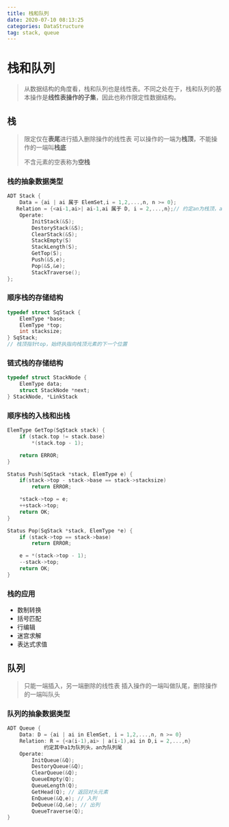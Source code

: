 ```yaml
---
title: 栈和队列
date: 2020-07-10 08:13:25
categories: DataStructure
tag: stack, queue
---
```


# 栈和队列

> 从数据结构的角度看，栈和队列也是线性表。不同之处在于，栈和队列的基本操作是**线性表操作的子集**，因此也称作限定性数据结构。

## 栈

> 限定仅在**表尾**进行插入删除操作的线性表
> 可以操作的一端为**栈顶**，不能操作的一端叫**栈底**
>
> 不含元素的空表称为**空栈**

### 栈的抽象数据类型
```c
ADT Stack {
	Data = {ai | ai 属于 ElemSet,i = 1,2,...,n, n >= 0};
   Relation = {<ai-1,ai>| ai-1,ai 属于 D, i = 2,...,n};// 约定an为栈顶，a1位栈底
	Operate:
		InitStack(&S);
		DestoryStack(&S);
		ClearStack(&S);
		StackEmpty(S)
		StackLength(S);
		GetTop(S);
		Push(&S,e);
		Pop(&S,&e);
		StackTraverse();
};
```

### 顺序栈的存储结构
```c
typedef struct SqStack {
    ElemType *base;
    ElemType *top;
    int stacksize;
} SqStack;
// 栈顶指针top，始终执指向栈顶元素的下一个位置
```

### 链式栈的存储结构
```c
typedef struct StackNode {
    ElemType data;
    struct StackNode *next;
} StackNode, *LinkStack
```


### 顺序栈的入栈和出栈
```c
ElemType GetTop(SqStack stack) {
    if (stack.top != stack.base)
        *(stack.top - 1);

    return ERROR;
}

Status Push(SqStack *stack, ElemType e) {
    if(stack->top - stack->base == stack->stacksize)
        return ERROR;

    *stack->top = e;
    ++stack->top;
    return OK;
}

Status Pop(SqStack *stack, ElemType *e) {
    if (stack->top == stack->base)
        return ERROR;

    e = *(stack->top - 1);
    --stack->top;
    return OK;
}
```

### 栈的应用

* 数制转换
* 括号匹配
* 行编辑
* 迷宫求解
* 表达式求值

## 队列

> 只能一端插入，另一端删除的线性表
> 插入操作的一端叫做队尾，删除操作的一端叫队头

### 队列的抽象数据类型
```c
ADT Queue {
	Data: D = {ai | ai in ElemSet, i = 1,2,...,n, n >= 0}
    Relation: R = {<a(i-1),ai> | a(i-1),ai in D,i = 2,...,n}
    		约定其中a1为队列头，an为队列尾
	Operate:
		InitQueue(&Q);
		DestoryQueue(&Q);
		ClearQueue(&Q);
		QueueEmpty(Q);
		QueueLength(Q);
		GetHead(Q); // 返回对头元素
		EnQueue(&Q,e); // 入列
		DeQueue(&Q,&e); // 出列
		QueueTraverse(Q);
}
```

